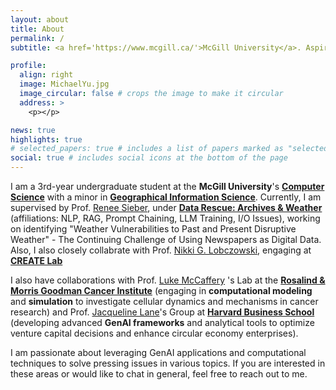 ```yaml
---
layout: about
title: About
permalink: /
subtitle: <a href='https://www.mcgill.ca/'>McGill University</a>. Aspiring GenAI Candidate | Undergraduate Research Assistant

profile:
  align: right
  image: MichaelYu.jpg
  image_circular: false # crops the image to make it circular
  address: >
    <p></p>

news: true
highlights: true
# selected_papers: true # includes a list of papers marked as "selected={true}"
social: true # includes social icons at the bottom of the page
---
```


I am a 3rd-year undergraduate student at the **McGill University**'s [**Computer Science**](https://www.cs.mcgill.ca/) with a minor in [**Geographical Information Science**](https://gic.geog.mcgill.ca/). Currently, I am supervised by Prof. [Renee Sieber](https://www.mcgill.ca/geography/people-0/sieber), under [**Data Rescue: Archives & Weather**](https://draw.geog.mcgill.ca/en/) (affiliations: NLP, RAG, Prompt Chaining, LLM Training, I/O Issues), working on identifying "Weather Vulnerabilities to Past and Present Disruptive Weather" - The Continuing Challenge of Using Newspapers as Digital Data. Also, I also closely collabrate with Prof. [Nikki G. Lobczowski](https://www.nikkilobczowski.com/home), engaging at [**CREATE Lab**](https://www.nikkilobczowski.com/create-lab)

I also have collaborations with Prof. [Luke McCaffery](https://mccaffreylab.mcgill.ca/) 's Lab at the [**Rosalind & Morris Goodman Cancer Institute**](https://www.mcgill.ca/gci/) (engaging in **computational modeling** and **simulation** to investigate cellular dynamics and mechanisms in cancer research) and Prof. [Jacqueline Lane](https://www.hbs.edu/faculty/Pages/profile.aspx?facId=1432009)'s Group at [**Harvard Business School**](https://www.hbs.edu/) (developing advanced **GenAI frameworks** and analytical tools to optimize venture capital decisions and enhance circular economy enterprises). 

I am passionate about leveraging GenAI applications and computational techniques to solve pressing issues in various topics. If you are interested in these areas or would like to chat in general, feel free to reach out to me.

